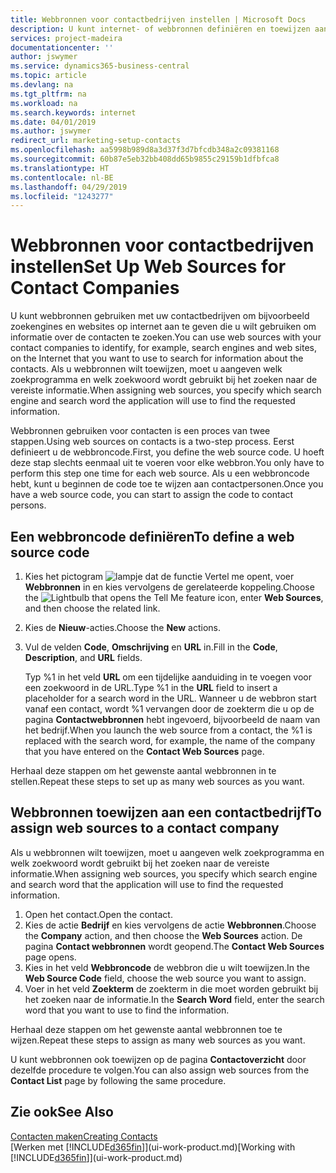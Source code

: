 ```yaml
---
title: Webbronnen voor contactbedrijven instellen | Microsoft Docs
description: U kunt internet- of webbronnen definiëren en toewijzen aan een contactbedrijf om te helpen aangeven hoe u informatie wilt zoeken over uw contacten.
services: project-madeira
documentationcenter: ''
author: jswymer
ms.service: dynamics365-business-central
ms.topic: article
ms.devlang: na
ms.tgt_pltfrm: na
ms.workload: na
ms.search.keywords: internet
ms.date: 04/01/2019
ms.author: jswymer
redirect_url: marketing-setup-contacts
ms.openlocfilehash: aa5998b989d8a3d37f3d7bfcdb348a2c09381168
ms.sourcegitcommit: 60b87e5eb32bb408dd65b9855c29159b1dfbfca8
ms.translationtype: HT
ms.contentlocale: nl-BE
ms.lasthandoff: 04/29/2019
ms.locfileid: "1243277"
---
```

# <a name="set-up-web-sources-for-contact-companies"></a><span data-ttu-id="07f74-103">Webbronnen voor contactbedrijven instellen</span><span class="sxs-lookup"><span data-stu-id="07f74-103">Set Up Web Sources for Contact Companies</span></span>
<span data-ttu-id="07f74-104">U kunt webbronnen gebruiken met uw contactbedrijven om bijvoorbeeld zoekengines en websites op internet aan te geven die u wilt gebruiken om informatie over de contacten te zoeken.</span><span class="sxs-lookup"><span data-stu-id="07f74-104">You can use web sources with your contact companies to identify, for example, search engines and web sites, on the Internet that you want to use to search for information about the contacts.</span></span> <span data-ttu-id="07f74-105">Als u webbronnen wilt toewijzen, moet u aangeven welk zoekprogramma en welk zoekwoord wordt gebruikt bij het zoeken naar de vereiste informatie.</span><span class="sxs-lookup"><span data-stu-id="07f74-105">When assigning web sources, you specify which search engine and search word the application will use to find the requested information.</span></span>

<span data-ttu-id="07f74-106">Webbronnen gebruiken voor contacten is een proces van twee stappen.</span><span class="sxs-lookup"><span data-stu-id="07f74-106">Using web sources on contacts is a two-step process.</span></span> <span data-ttu-id="07f74-107">Eerst definieert u de webbroncode.</span><span class="sxs-lookup"><span data-stu-id="07f74-107">First, you define the web source code.</span></span> <span data-ttu-id="07f74-108">U hoeft deze stap slechts eenmaal uit te voeren voor elke webbron.</span><span class="sxs-lookup"><span data-stu-id="07f74-108">You only have to perform this step one time for each web source.</span></span> <span data-ttu-id="07f74-109">Als u een webbroncode hebt, kunt u beginnen de code toe te wijzen aan contactpersonen.</span><span class="sxs-lookup"><span data-stu-id="07f74-109">Once you have a web source code, you can start to assign the code to contact persons.</span></span>

## <a name="to-define-a-web-source-code"></a><span data-ttu-id="07f74-110">Een webbroncode definiëren</span><span class="sxs-lookup"><span data-stu-id="07f74-110">To define a web source code</span></span>
1. <span data-ttu-id="07f74-111">Kies het pictogram ![lampje dat de functie Vertel me opent](media/ui-search/search_small.png "Vertel me wat u wilt doen"), voer **Webbronnen** in en kies vervolgens de gerelateerde koppeling.</span><span class="sxs-lookup"><span data-stu-id="07f74-111">Choose the ![Lightbulb that opens the Tell Me feature](media/ui-search/search_small.png "Tell me what you want to do") icon, enter **Web Sources**, and then choose the related link.</span></span>
2. <span data-ttu-id="07f74-112">Kies de **Nieuw**-acties.</span><span class="sxs-lookup"><span data-stu-id="07f74-112">Choose the **New** actions.</span></span>
3. <span data-ttu-id="07f74-113">Vul de velden **Code**, **Omschrijving** en **URL** in.</span><span class="sxs-lookup"><span data-stu-id="07f74-113">Fill in the **Code**, **Description**, and **URL** fields.</span></span>

    <span data-ttu-id="07f74-114">Typ %1 in het veld **URL** om een tijdelijke aanduiding in te voegen voor een zoekwoord in de URL.</span><span class="sxs-lookup"><span data-stu-id="07f74-114">Type %1 in the **URL** field to insert a placeholder for a search word in the URL.</span></span> <span data-ttu-id="07f74-115">Wanneer u de webbron start vanaf een contact, wordt %1 vervangen door de zoekterm die u op de pagina **Contactwebbronnen** hebt ingevoerd, bijvoorbeeld de naam van het bedrijf.</span><span class="sxs-lookup"><span data-stu-id="07f74-115">When you launch the web source from a contact, the %1 is replaced with the search word, for example, the name of the company that you have entered on the **Contact Web Sources** page.</span></span>

<span data-ttu-id="07f74-116">Herhaal deze stappen om het gewenste aantal webbronnen in te stellen.</span><span class="sxs-lookup"><span data-stu-id="07f74-116">Repeat these steps to set up as many web sources as you want.</span></span>

## <a name="to-assign-web-sources-to-a-contact-company"></a><span data-ttu-id="07f74-117">Webbronnen toewijzen aan een contactbedrijf</span><span class="sxs-lookup"><span data-stu-id="07f74-117">To assign web sources to a contact company</span></span>
<span data-ttu-id="07f74-118">Als u webbronnen wilt toewijzen, moet u aangeven welk zoekprogramma en welk zoekwoord wordt gebruikt bij het zoeken naar de vereiste informatie.</span><span class="sxs-lookup"><span data-stu-id="07f74-118">When assigning web sources, you specify which search engine and search word that the application will use to find the requested information.</span></span>

1. <span data-ttu-id="07f74-119">Open het contact.</span><span class="sxs-lookup"><span data-stu-id="07f74-119">Open the contact.</span></span>
2. <span data-ttu-id="07f74-120">Kies de actie **Bedrijf** en kies vervolgens de actie **Webbronnen**.</span><span class="sxs-lookup"><span data-stu-id="07f74-120">Choose the **Company** action, and then choose the **Web Sources** action.</span></span> <span data-ttu-id="07f74-121">De pagina **Contact webbronnen** wordt geopend.</span><span class="sxs-lookup"><span data-stu-id="07f74-121">The **Contact Web Sources** page opens.</span></span>
3. <span data-ttu-id="07f74-122">Kies in het veld **Webbroncode** de webbron die u wilt toewijzen.</span><span class="sxs-lookup"><span data-stu-id="07f74-122">In the **Web Source Code** field, choose the web source you want to assign.</span></span>
4. <span data-ttu-id="07f74-123">Voer in het veld **Zoekterm** de zoekterm in die moet worden gebruikt bij het zoeken naar de informatie.</span><span class="sxs-lookup"><span data-stu-id="07f74-123">In the **Search Word** field, enter the search word that you want to use to find the information.</span></span>

<span data-ttu-id="07f74-124">Herhaal deze stappen om het gewenste aantal webbronnen toe te wijzen.</span><span class="sxs-lookup"><span data-stu-id="07f74-124">Repeat these steps to assign as many web sources as you want.</span></span>

<span data-ttu-id="07f74-125">U kunt webbronnen ook toewijzen op de pagina **Contactoverzicht** door dezelfde procedure te volgen.</span><span class="sxs-lookup"><span data-stu-id="07f74-125">You can also assign web sources from the **Contact List** page by following the same procedure.</span></span>

## <a name="see-also"></a><span data-ttu-id="07f74-126">Zie ook</span><span class="sxs-lookup"><span data-stu-id="07f74-126">See Also</span></span>
[<span data-ttu-id="07f74-127">Contacten maken</span><span class="sxs-lookup"><span data-stu-id="07f74-127">Creating Contacts</span></span>](marketing-create-contact-companies.md)  
<span data-ttu-id="07f74-128">[Werken met [!INCLUDE[d365fin](includes/d365fin_md.md)]](ui-work-product.md)</span><span class="sxs-lookup"><span data-stu-id="07f74-128">[Working with [!INCLUDE[d365fin](includes/d365fin_md.md)]](ui-work-product.md)</span></span>
